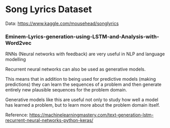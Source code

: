 # Song Lyrics Dataset


Data: https://www.kaggle.com/mousehead/songlyrics


###  Eminem-Lyrics-generation-using-LSTM-and-Analysis-with-Word2vec

RNNs (Neural networks with feedback) are very useful in NLP and language modelling

Recurrent neural networks can also be used as generative models.

This means that in addition to being used for predictive models (making predictions) they can learn the sequences of a problem and then generate entirely new plausible sequences for the problem domain.

Generative models like this are useful not only to study how well a model has learned a problem, but to learn more about the problem domain itself.

Reference: https://machinelearningmastery.com/text-generation-lstm-recurrent-neural-networks-python-keras/

